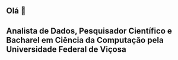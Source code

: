 ## Olá 👋
## Analista de Dados, Pesquisador Científico e Bacharel em Ciência da Computação pela Universidade Federal de Viçosa
